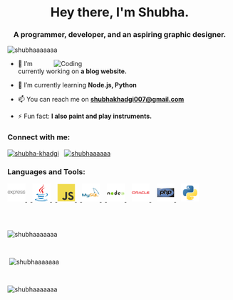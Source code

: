 <h1 align="center">Hey there, I'm Shubha.</h1>
<h3 align="center">A programmer, developer, and an aspiring graphic designer.</h3>

<p align="left"> <img src="https://komarev.com/ghpvc/?username=shubhaaaaaaa&label=Profile%20views&color=0e75b6&style=flat" alt="shubhaaaaaaa" /> </p>
<img align="right" alt="Coding" width="400" src="https://c.tenor.com/AlUkiGkR2j8AAAAM/new-game-ahagon-umiko-programming.gif">

- 🔭 I’m currently working on **a blog website.**

- 🌱 I’m currently learning **Node.js, Python**

- 📫 You can reach me on **shubhakhadgi007@gmail.com**

- ⚡ Fun fact: **I also paint and play instruments.**

<h3 align="left">Connect with me:</h3>
<p align="left">
<a href="https://linkedin.com/in/shubha-khadgi" target="blank"><img align="center" src="https://raw.githubusercontent.com/rahuldkjain/github-profile-readme-generator/master/src/images/icons/Social/linked-in-alt.svg" alt="shubha-khadgi" height="30" width="40" /></a>&nbsp;&nbsp;
<a href="https://instagram.com/shubhaaaaaaa" target="blank"><img align="center" src="https://raw.githubusercontent.com/rahuldkjain/github-profile-readme-generator/master/src/images/icons/Social/instagram.svg" alt="shubhaaaaaa" height="30" width="40" /></a>
</p>

<h3 align="left">Languages and Tools:</h3>
<p align="left"> <a href="https://expressjs.com" target="_blank" rel="noreferrer"> <img src="https://raw.githubusercontent.com/devicons/devicon/master/icons/express/express-original-wordmark.svg" alt="express" width="40" height="40"/> </a> &nbsp;&nbsp;<a href="https://www.java.com" target="_blank" rel="noreferrer"> <img src="https://raw.githubusercontent.com/devicons/devicon/master/icons/java/java-original.svg" alt="java" width="40" height="40"/> </a> &nbsp;&nbsp;<a href="https://developer.mozilla.org/en-US/docs/Web/JavaScript" target="_blank" rel="noreferrer"> <img src="https://raw.githubusercontent.com/devicons/devicon/master/icons/javascript/javascript-original.svg" alt="javascript" width="40" height="40"/> </a> &nbsp;&nbsp;<a href="https://www.mysql.com/" target="_blank" rel="noreferrer"> <img src="https://raw.githubusercontent.com/devicons/devicon/master/icons/mysql/mysql-original-wordmark.svg" alt="mysql" width="40" height="40"/> </a> &nbsp;&nbsp;<a href="https://nodejs.org" target="_blank" rel="noreferrer"> <img src="https://raw.githubusercontent.com/devicons/devicon/master/icons/nodejs/nodejs-original-wordmark.svg" alt="nodejs" width="40" height="40"/> </a>&nbsp;&nbsp; <a href="https://www.oracle.com/" target="_blank" rel="noreferrer"> <img src="https://raw.githubusercontent.com/devicons/devicon/master/icons/oracle/oracle-original.svg" alt="oracle" width="40" height="40"/> </a>&nbsp;&nbsp; <a href="https://www.php.net" target="_blank" rel="noreferrer"> <img src="https://raw.githubusercontent.com/devicons/devicon/master/icons/php/php-original.svg" alt="php" width="40" height="40"/> </a>&nbsp;&nbsp; <a href="https://www.python.org" target="_blank" rel="noreferrer"> <img src="https://raw.githubusercontent.com/devicons/devicon/master/icons/python/python-original.svg" alt="python" width="40" height="40"/> </a> </p>
<br/><br/>
<p><img align="" src="https://github-readme-stats.vercel.app/api/top-langs?username=shubhaaaaaaa&show_icons=true&locale=en&layout=compact" alt="shubhaaaaaaa" /></p>
<br/>
<p>&nbsp;<img align="" src="https://github-readme-stats.vercel.app/api?username=shubhaaaaaaa&show_icons=true&locale=en" alt="shubhaaaaaaa" /></p>
<br/>
<p><img align="" src="https://github-readme-streak-stats.herokuapp.com/?user=shubhaaaaaaa&" alt="shubhaaaaaaa" /></p>

